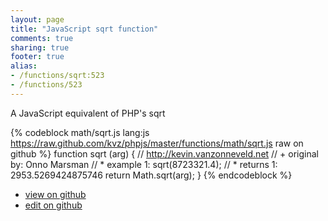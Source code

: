 ```yaml
---
layout: page
title: "JavaScript sqrt function"
comments: true
sharing: true
footer: true
alias:
- /functions/sqrt:523
- /functions/523
---
```

A JavaScript equivalent of PHP's sqrt

{% codeblock math/sqrt.js lang:js https://raw.github.com/kvz/phpjs/master/functions/math/sqrt.js raw on github %}
function sqrt (arg) {
    // http://kevin.vanzonneveld.net
    // +   original by: Onno Marsman
    // *     example 1: sqrt(8723321.4);
    // *     returns 1: 2953.5269424875746
    return Math.sqrt(arg);
}
{% endcodeblock %}

 - [view on github](https://github.com/kvz/phpjs/blob/master/functions/math/sqrt.js)
 - [edit on github](https://github.com/kvz/phpjs/edit/master/functions/math/sqrt.js)
